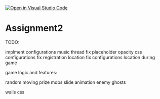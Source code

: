 [![Open in Visual Studio Code](https://classroom.github.com/assets/open-in-vscode-c66648af7eb3fe8bc4f294546bfd86ef473780cde1dea487d3c4ff354943c9ae.svg)](https://classroom.github.com/online_ide?assignment_repo_id=7803187&assignment_repo_type=AssignmentRepo)
# Assignment2
 
TODO:

implment configurations
music thread
fix placeholder opacity
css configurations
fix registration location
fix configurations location during game

game logic and features:

random moving prize
mobs slide animation
enemy ghosts

walls css

